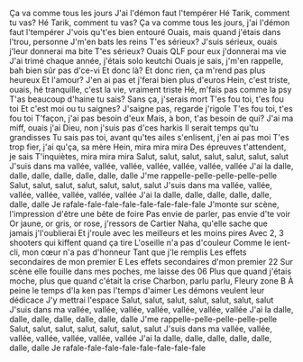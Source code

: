 Ça va comme tous les jours
J'ai l'démon faut l'tempérer
Hé Tarik, comment tu vas?
Hé Tarik, comment tu vas?
Ça va comme tous les jours, j'ai l'démon faut l'tempérer
J'vois qu't'es bien entouré
Ouais, mais quand j'étais dans l'trou, personne
J'm'en bats les reins
T'es sérieux? J'suis sérieux, ouais j'leur donnerai ma bite
T'es sérieux? Ouais QLF pour eux j'donnerai ma vie
J'ai trimé chaque année, j'étais solo keutchi
Ouais je sais, j'm'en rappelle, bah bien sûr pas d'ce-vi
Et donc là? Et donc rien, ça m'rend pas plus heureux
Et l'amour? J'en ai pas et j'ferai bien plus d'euros
Hein, c'est triste, ouais, hé tranquille, c'est la vie, vraiment triste
Hé, m'fais pas comme la psy
T'as beaucoup d'haine tu sais?
Sans ça, j'serais mort
T'es fou toi, t'es fou toi
Et c'est moi ou tu saignes?
J'saigne pas, regarde j'rigole
T'es fou toi, t'es fou toi
T'façon, j'ai pas besoin d'eux
Mais, à bon, t'as besoin de qui?
J'ai ma miff, ouais j'ai Dieu, non j'suis pas d'ces harkis
Il serait temps qu'tu grandisses
Tu sais pas toi, avant qu'tes ailes s'enlisent, j'en ai pas moi
T'es trop fier, j'ai qu'ça, sa mère
Hein, mira mira mira
Des épreuves t'attendent, je sais
T'inquiètes, mira mira mira
Salut, salut, salut, salut, salut, salut, salut
J'suis dans ma vallée, vallée, vallée, vallée, vallée, vallée, vallée
J'ai la dalle, dalle, dalle, dalle, dalle, dalle, dalle
J'me rappelle-pelle-pelle-pelle-pelle
Salut, salut, salut, salut, salut, salut, salut
J'suis dans ma vallée, vallée, vallée, vallée, vallée, vallée, vallée
J'ai la dalle, dalle, dalle, dalle, dalle, dalle, dalle
Je rafale-fale-fale-fale-fale-fale-fale-fale
J'monte sur scène, l'impression d'être une bête de foire
Pas envie de parler, pas envie d'te voir
Or jaune, or gris, or rose, j'ressors de Cartier
Naha, qu'elle sache que jamais j'l'oublierai
Et j'roule avec les meilleurs et les moins pires
Avec 2, 3 shooters qui kiffent quand ça tire
L'oseille n'a pas d'couleur
Comme le ient-cli, mon cœur n'a pas d'honneur
Tant que j'le remplis
Les effets secondaires de mon premier E
Les effets secondaires d'mon premier 22
Sur scène elle fouille dans mes poches, me laisse des 06
Plus que quand j'étais moche, plus que quand c'était la crise
Charbon, parlu parlu, Fleury zone B
À peine le temps d'la ken pas l'temps d'aimer
Les démons veulent leur dédicace
J'y mettrai l'espace
Salut, salut, salut, salut, salut, salut, salut
J'suis dans ma vallée, vallée, vallée, vallée, vallée, vallée, vallée
J'ai la dalle, dalle, dalle, dalle, dalle, dalle, dalle
J'me rappelle-pelle-pelle-pelle-pelle
Salut, salut, salut, salut, salut, salut, salut
J'suis dans ma vallée, vallée, vallée, vallée, vallée, vallée, vallée
J'ai la dalle, dalle, dalle, dalle, dalle, dalle, dalle
Je rafale-fale-fale-fale-fale-fale-fale-fale
